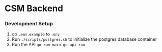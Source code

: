 # CSM Backend

### Development Setup

1. cp `.env.example` to `.env`
2. Run `./scripts/postgres.sh` to initialize the postgres database container
3. Run the API `go run main.go api run`

